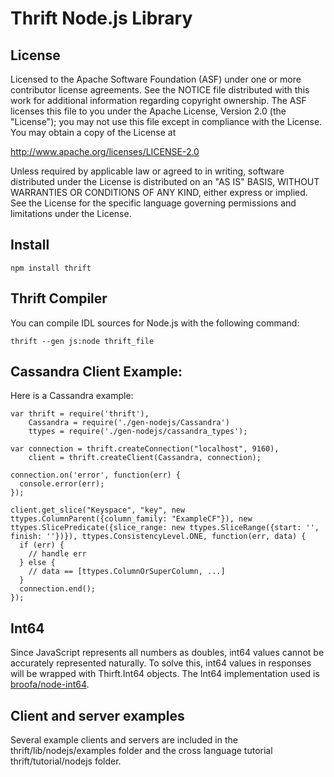 Thrift Node.js Library
=========================

License
-------
Licensed to the Apache Software Foundation (ASF) under one
or more contributor license agreements. See the NOTICE file
distributed with this work for additional information
regarding copyright ownership. The ASF licenses this file
to you under the Apache License, Version 2.0 (the
"License"); you may not use this file except in compliance
with the License. You may obtain a copy of the License at

  http://www.apache.org/licenses/LICENSE-2.0

Unless required by applicable law or agreed to in writing,
software distributed under the License is distributed on an
"AS IS" BASIS, WITHOUT WARRANTIES OR CONDITIONS OF ANY
KIND, either express or implied. See the License for the
specific language governing permissions and limitations
under the License.


## Install

    npm install thrift 

## Thrift Compiler

You can compile IDL sources for Node.js with the following command:

    thrift --gen js:node thrift_file

## Cassandra Client Example:

Here is a Cassandra example:

    var thrift = require('thrift'),
        Cassandra = require('./gen-nodejs/Cassandra')
        ttypes = require('./gen-nodejs/cassandra_types');

    var connection = thrift.createConnection("localhost", 9160),
        client = thrift.createClient(Cassandra, connection);

    connection.on('error', function(err) {
      console.error(err);
    });

    client.get_slice("Keyspace", "key", new ttypes.ColumnParent({column_family: "ExampleCF"}), new ttypes.SlicePredicate({slice_range: new ttypes.SliceRange({start: '', finish: ''})}), ttypes.ConsistencyLevel.ONE, function(err, data) {
      if (err) {
        // handle err
      } else {
        // data == [ttypes.ColumnOrSuperColumn, ...]
      }
      connection.end();
    });

<a name="int64"></a>
## Int64

Since JavaScript represents all numbers as doubles, int64 values cannot be accurately represented naturally. To solve this, int64 values in responses will be wrapped with Thirft.Int64 objects. The Int64 implementation used is [broofa/node-int64](https://github.com/broofa/node-int64).

## Client and server examples

Several example clients and servers are included in the thrift/lib/nodejs/examples folder and the cross language tutorial thrift/tutorial/nodejs folder.
